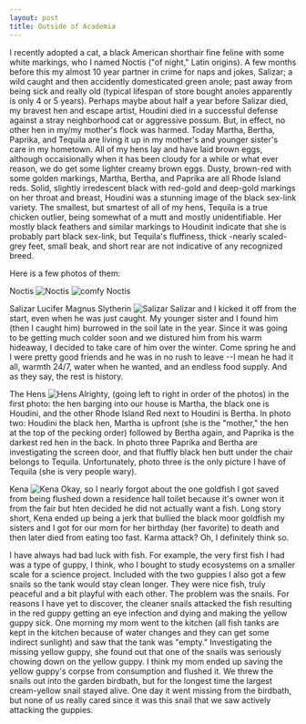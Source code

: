 ```yaml
---
layout: post
title: Outside of Academia
---
```


I recently adopted a cat, a black American shorthair fine feline with some white markings, who I named Noctis ("of night," Latin origins).  A few months before this my almost 10 year partner in crime for naps and jokes, Salizar; a wild caught and then accidently domesticated green anole; past away from being sick and really old (typical lifespan of store bought anoles apparently is only 4 or 5 years). Perhaps maybe about half a year before Salizar died, my bravest hen and escape artist, Houdini died in a successful defense against a stray neighborhood cat or aggressive possum. But, in effect, no other hen in my/my mother's flock was harmed. Today Martha, Bertha, Paprika, and Tequila are living it up in my mother's and younger sister's care in my hometown. All of my hens lay and have laid brown eggs, although occaisionally when it has been cloudy for a while or what ever reason, we do get some lighter creamy brown eggs. Dusty, brown-red with some golden markings, Martha, Bertha, and Paprika are all Rhode Island reds. Solid, slightly irredescent black with red-gold and deep-gold markings on her throat and breast, Houdini was a stunning image of the black sex-link variety. The smallest, but smartest of all of my hens, Tequila is a true chicken outlier, being somewhat of a mutt and mostly unidentifiable. Her mostly black feathers and similar markings to Houdinit indicate that she is probably part black sex-link, but Tequila's fluffiness, thick -nearly scaled- grey feet, small beak, and short rear are not indicative of any recognized breed.

Here is a few photos of them:

Noctis
![Noctis](https://github.com/NimBreitenfeld/NimBreitenfeld.github.io/blob/master/Noctis.png)
![comfy Noctis](https://github.com/NimBreitenfeld/NimBreitenfeld.github.io/blob/master/Noctis2.png)

Salizar Lucifer Magnus Slytherin
![Salizar](https://github.com/NimBreitenfeld/NimBreitenfeld.github.io/blob/master/Salizar.png)
Salizar and I kicked it off from the start, even when he was just caught. My younger sister and I found him (then I caught him) burrowed in the soil late in the year. Since it was going to be getting much colder soon and we distured him from his warm hideaway, I decided to take care of him over the winter. Come spring he and I were pretty good friends and he was in no rush to leave --I mean he had it all, warmth 24/7, water when he wanted, and an endless food supply. And as they say, the rest is history.

The Hens
![Hens](https://github.com/NimBreitenfeld/NimBreitenfeld.github.io/blob/master/Hens.png)
Alrighty, (going left to right in order of the photos) in the first photo: the hen barging into our house is Martha, the black one is Houdini, and the other Rhode Island Red next to Houdini is Bertha. In photo two: Houdini the black hen, Martha is upfront (she is the "mother," the hen at the top of the pecking order) followed by Bertha again, and Paprika is the darkest red hen in the back. In photo three Paprika and Bertha are investigating the screen door, and that fluffly black hen butt under the chair belongs to Tequila. Unfortunately, photo three is the only picture I have of Tequila (she is very people wary).  

Kena
![Kena](https://github.com/NimBreitenfeld/NimBreitenfeld.github.io/blob/master/Keana.png)
Okay, so I nearly forgot about the one goldfish I got saved from being flushed down a residence hall toilet because it's owner won it from the fair but hten decided he did not actually want a fish. Long story short, Kena ended up being a jerk that bullied the black moor goldfish my sisters and I got for our mom for her birthday (her favorite) to death and then later died from eating too fast. Karma attack? Oh, I definitely think so. 

I have always had bad luck with fish.  For example, the very first fish I had was a type of guppy, I think, who I bought to study ecosystems on a smaller scale for a science project. Included with the two guppies I also got a few snails so the tank would stay clean longer. They were nice fish, truly peaceful and a bit playful with each other. The problem was the snails. For reasons I have yet to discover, the cleaner snails attacked the fish resulting in the red guppy getting an eye infection and dying and making the yellow guppy sick. One morning my mom went to the kitchen (all fish tanks are kept in the kitchen because of water changes and they can get some indirect sunlight) and saw that the tank was "empty." Investigating the missing yellow guppy, she found out that one of the snails was seriously chowing down on the yellow guppy.  I think my mom ended up saving the yellow guppy's corpse from consumption and flushed it. We threw the snails out into the garden birdbath, but for the longest time the largest cream-yellow snail stayed alive. One day it went missing from the birdbath, but none of us really cared since it was this snail that we saw actively attacking the guppies.  